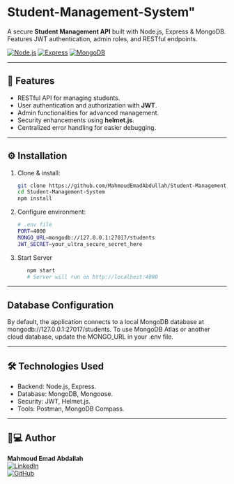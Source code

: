 # Student-Management-System" 

A secure **Student Management API** built with Node.js, Express & MongoDB. Features JWT authentication, admin roles, and RESTful endpoints. 

[![Node.js](https://img.shields.io/badge/Node.js-16%2B-green)](https://nodejs.org)
[![Express](https://img.shields.io/badge/Express-4.x-lightgrey)](https://expressjs.com)
[![MongoDB](https://img.shields.io/badge/MongoDB-5%2B-brightgreen)](https://www.mongodb.com)

-----

## 🚀 Features  
- RESTful API for managing students.  
- User authentication and authorization with **JWT**.  
- Admin functionalities for advanced management.  
- Security enhancements using **helmet.js**.  
- Centralized error handling for easier debugging.  

-----


## ⚙️ Installation  
1. Clone & install:  
   ```bash  
   git clone https://github.com/MahmoudEmadAbdullah/Student-Management-System.git  
   cd Student-Management-System  
   npm install

  2. Configure environment:
      ```bash 
      # .env file  
      PORT=4000  
      MONGO_URL=mongodb://127.0.0.1:27017/students  
      JWT_SECRET=your_ultra_secure_secret_here

   3. Start Server
      ```bash 
         npm start  
         # Server will run on http://localhost:4000  


-----

## Database Configuration
By default, the application connects to a local MongoDB database at mongodb://127.0.0.1:27017/students. To use MongoDB Atlas or another cloud database, update the MONGO_URL in your .env file.

-----

## 🛠️ Technologies Used
- Backend: Node.js, Express.
- Database: MongoDB, Mongoose.
- Security: JWT, Helmet.js.
- Tools: Postman, MongoDB Compass.

-----

## 👨💻 Author  
**Mahmoud Emad Abdallah**  
[![LinkedIn](https://img.shields.io/badge/LinkedIn-Connect-blue)](https://www.linkedin.com/in/mahmoud-emad-8979311b4)  
[![GitHub](https://img.shields.io/badge/GitHub-Profile-black)](https://github.com/MahmoudEmadAbdullah)  



